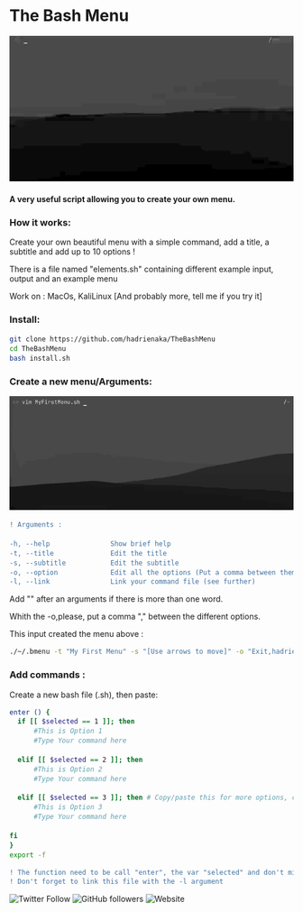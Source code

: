 # The Bash Menu
![](menu.gif)
#### A very useful script allowing you to create your own menu.


### How it works:
<p>Create your own beautiful menu with a simple command, add a title, a subtitle and
add up to 10 options !</p>
<p>There is a file named "elements.sh" containing different example input, output and an example menu</p>
<p>Work on : MacOs, KaliLinux [And probably more, tell me if you try it]</p>

### Install:
```bash
git clone https://github.com/hadrienaka/TheBashMenu
cd TheBashMenu
bash install.sh
```

### Create a new menu/Arguments:
![](exemples.gif)
```diff
! Arguments :

-h, --help               Show brief help
-t, --title              Edit the title
-s, --subtitle           Edit the subtitle
-o, --option             Edit all the options (Put a comma between them)
-l, --link               Link your command file (see further)

```
<p> Add "" after an arguments if there is more than one word.</p>
<p> Whith the -o,please, put a comma "," between the different options.</p>
<p> This input created the menu above : </p>

```bash
./~/.bmenu -t "My First Menu" -s "[Use arrows to move]" -o "Exit,hadrienaka.fr,Twitter" -l MyFirstMenu.sh
```

### Add commands :
<p> Create a new bash file (.sh), then paste:</p>

```bash
enter () {
  if [[ $selected == 1 ]]; then 
      #This is Option 1
      #Type Your command here

  elif [[ $selected == 2 ]]; then 
      #This is Option 2
      #Type Your command here

  elif [[ $selected == 3 ]]; then # Copy/paste this for more options, change the 3 to 4
      #This is Option 3
      #Type Your command here

fi
}
export -f
```

```diff
! The function need to be call "enter", the var "selected" and don't miss to put "export -f"
! Don't forget to link this file with the -l argument
```
 

![Twitter Follow](https://img.shields.io/twitter/follow/hadrienaka?label=%40HadrienAka&logo=twitter&logoColor=ffffff&style=for-the-badge)
![GitHub followers](https://img.shields.io/github/followers/hadrienaka?color=9F9F9F&label=%40HadrienAka&logo=github&style=for-the-badge)
![Website](https://img.shields.io/website?color=9F9F9F&label=Hadrienaka.fr&logo=brave&logoColor=ffffff&style=for-the-badge&up_message=SEE&url=https%3A%2F%2Fhadrienaka.fr)
